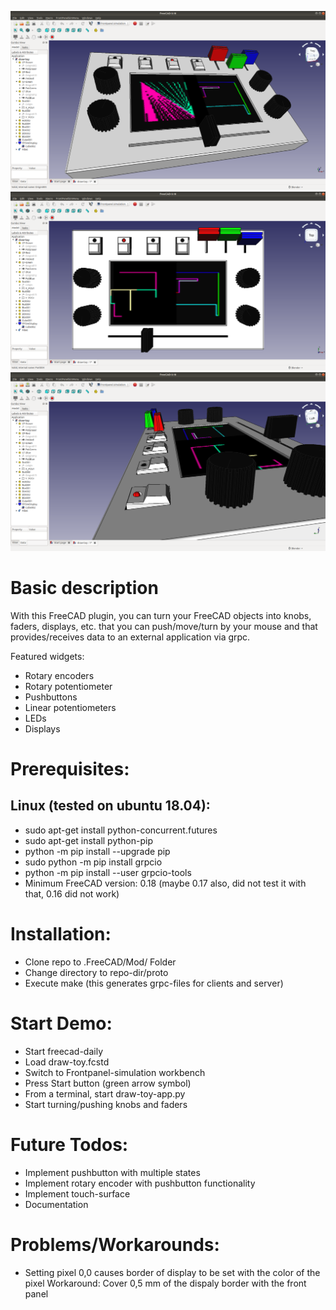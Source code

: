 ![Screenshot1](/demo/screenshots/draw-toy1.png?raw=true)
![Screenshot2](/demo/screenshots/draw-toy2.png?raw=true)
![Screenshot3](/demo/screenshots/draw-toy3.png?raw=true)

# Basic description
With this FreeCAD plugin, you can turn your FreeCAD objects into knobs, faders, displays, etc. that you can push/move/turn by your mouse and that provides/receives data to an external application via grpc. 

Featured widgets:
* Rotary encoders
* Rotary potentiometer
* Pushbuttons
* Linear potentiometers
* LEDs
* Displays

# Prerequisites:

## Linux (tested on ubuntu 18.04):
* sudo apt-get install python-concurrent.futures
* sudo apt-get install python-pip
* python -m pip install --upgrade pip
* sudo python -m pip install grpcio
* python -m pip install --user grpcio-tools
* Minimum FreeCAD version: 0.18 (maybe 0.17 also, did not test it with that, 0.16 did not work)

# Installation:
* Clone repo to .FreeCAD/Mod/ Folder
* Change directory to repo-dir/proto
* Execute make (this generates grpc-files for clients and server)

# Start Demo:
* Start freecad-daily
* Load draw-toy.fcstd
* Switch to Frontpanel-simulation workbench
* Press Start button (green arrow symbol)
* From a terminal, start draw-toy-app.py
* Start turning/pushing knobs and faders

# Future Todos:
* Implement pushbutton with multiple states
* Implement rotary encoder with pushbutton functionality
* Implement touch-surface 
* Documentation

# Problems/Workarounds:
* Setting pixel 0,0 causes border of display to be set with the color of the pixel
   Workaround: Cover 0,5 mm of the dispaly border with the front panel

